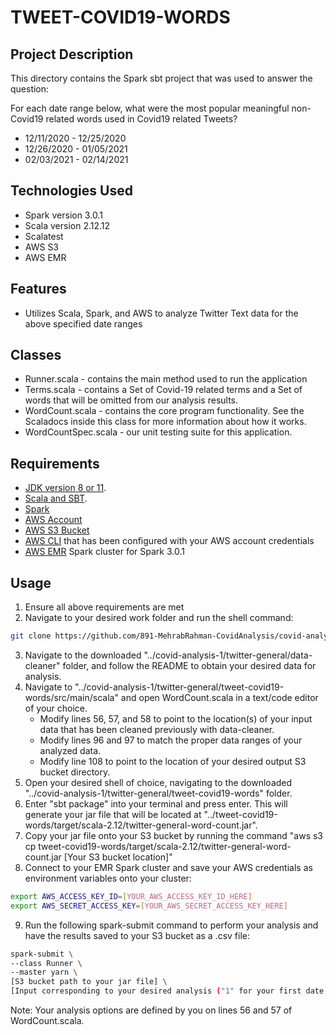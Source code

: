 # TWEET-COVID19-WORDS
## Project Description

This directory contains the Spark sbt project that was used to answer the question:

For each date range below, what were the most popular meaningful non-Covid19 related words used in Covid19 related Tweets?

* 12/11/2020 - 12/25/2020
* 12/26/2020 - 01/05/2021
* 02/03/2021 - 02/14/2021

## Technologies Used
- Spark version 3.0.1
- Scala version 2.12.12
- Scalatest
- AWS S3
- AWS EMR

## Features
- Utilizes Scala, Spark, and AWS to analyze Twitter Text data for the above specified date ranges

## Classes
- Runner.scala - contains the main method used to run the application
- Terms.scala - contains a Set of Covid-19 related terms and a Set of words that will be omitted from our analysis results.
- WordCount.scala - contains the core program functionality. See the Scaladocs inside this class for more information about how it works.
- WordCountSpec.scala - our unit testing suite for this application.

## Requirements
- [JDK version 8 or 11](https://adoptopenjdk.net/).
- [Scala and SBT](https://www.scala-lang.org/download/2.12.8.html).
- [Spark](https://spark.apache.org/downloads.html)
- [AWS Account](https://aws.amazon.com)
- [AWS S3 Bucket](https://aws.amazon.com/s3)
- [AWS CLI](https://aws.amazon.com/cli/) that has been configured with your AWS account credentials
- [AWS EMR](https://aws.amazon.com/emr) Spark cluster for Spark 3.0.1

## Usage
1. Ensure all above requirements are met
2. Navigate to your desired work folder and run the shell command:
```bash
git clone https://github.com/891-MehrabRahman-CovidAnalysis/covid-analysis-1.git
```
3. Navigate to the downloaded "../covid-analysis-1/twitter-general/data-cleaner" folder, and follow the README to obtain your desired data for analysis.
4. Navigate to "../covid-analysis-1/twitter-general/tweet-covid19-words/src/main/scala" and open WordCount.scala in a text/code editor of your choice.
    - Modify lines 56, 57, and 58 to point to the location(s) of your input data that has been cleaned previously with data-cleaner.
    - Modify lines 96 and 97 to match the proper data ranges of your analyzed data.
    - Modify line 108 to point to the location of your desired output S3 bucket directory.
5. Open your desired shell of choice, navigating to the downloaded "../covid-analysis-1/twitter-general/tweet-covid19-words" folder.
6. Enter "sbt package" into your terminal and press enter. This will generate your jar file that will be located at "../tweet-covid19-words/target/scala-2.12/twitter-general-word-count.jar".
7. Copy your jar file onto your S3 bucket by running the command "aws s3 cp tweet-covid19-words/target/scala-2.12/twitter-general-word-count.jar [Your S3 bucket location]"
8. Connect to your EMR Spark cluster and save your AWS credentials as environment variables onto your cluster:
```bash
export AWS_ACCESS_KEY_ID=[YOUR_AWS_ACCESS_KEY_ID_HERE]
export AWS_SECRET_ACCESS_KEY=[YOUR_AWS_SECRET_ACCESS_KEY_HERE]
```
9. Run the following spark-submit command to perform your analysis and have the results saved to your S3 bucket as a .csv file:
```bash
spark-submit \
--class Runner \
--master yarn \
[S3 bucket path to your jar file] \
[Input corresponding to your desired analysis ("1" for your first date range, "2" for your second date range, etc.)]
```
Note: Your analysis options are defined by you on lines 56 and 57 of WordCount.scala.

